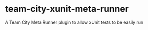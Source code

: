 team-city-xunit-meta-runner
===========================

A Team City Meta Runner plugin to allow xUnit tests to be easily run
